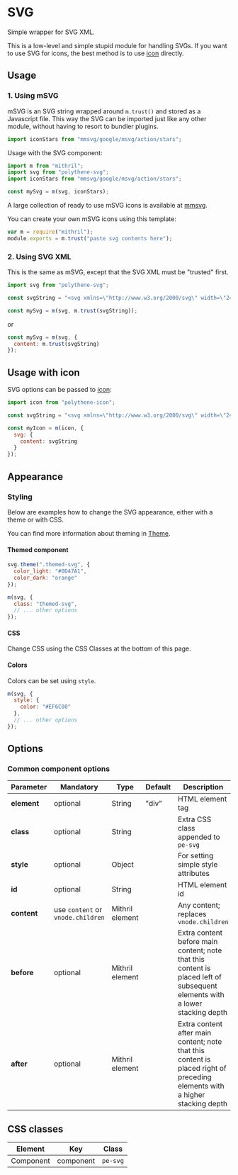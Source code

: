 # SVG

Simple wrapper for SVG XML.

This is a low-level and simple stupid module for handling SVGs. If you want to use SVG for icons, the best method is to use [icon](../polythene-icon) directly.



## Usage

### 1. Using mSVG

mSVG is an SVG string wrapped around `m.trust()` and stored as a Javascript file. This way the SVG can be imported just like any other module, without having to resort to bundler plugins.

~~~javascript
import iconStars from "mmsvg/google/msvg/action/stars";
~~~

Usage with the SVG component:

~~~javascript
import m from "mithril";
import svg from "polythene-svg";
import iconStars from "mmsvg/google/msvg/action/stars";

const mySvg = m(svg, iconStars);
~~~

A large collection of ready to use mSVG icons is available at [mmsvg](https://github.com/ArthurClemens/mmsvg).

You can create your own mSVG icons using this template:

~~~javascript
var m = require("mithril");
module.exports = m.trust("paste svg contents here");
~~~


### 2. Using SVG XML

This is the same as mSVG, except that the SVG XML must be "trusted" first.

~~~javascript
import svg from "polythene-svg";

const svgString = "<svg xmlns=\"http://www.w3.org/2000/svg\" width=\"24\" height=\"24\" viewBox=\"0 0 24 24\"><path d=\"M3.9 12c0-1.71 1.39-3.1 3.1-3.1h4V7H7c-2.76 0-5 2.24-5 5s2.24 5 5 5h4v-1.9H7c-1.71 0-3.1-1.39-3.1-3.1zM8 13h8v-2H8v2zm9-6h-4v1.9h4c1.71 0 3.1 1.39 3.1 3.1s-1.39 3.1-3.1 3.1h-4V17h4c2.76 0 5-2.24 5-5s-2.24-5-5-5z\"/></svg>";

const mySvg = m(svg, m.trust(svgString));
~~~
or
~~~javascript
const mySvg = m(svg, {
  content: m.trust(svgString)
});
~~~


## Usage with icon

SVG options can be passed to [icon](../polythene-icon):

~~~javascript
import icon from "polythene-icon";

const svgString = "<svg xmlns=\"http://www.w3.org/2000/svg\" width=\"24\" height=\"24\" viewBox=\"0 0 24 24\"><path d=\"M3.9 12c0-1.71 1.39-3.1 3.1-3.1h4V7H7c-2.76 0-5 2.24-5 5s2.24 5 5 5h4v-1.9H7c-1.71 0-3.1-1.39-3.1-3.1zM8 13h8v-2H8v2zm9-6h-4v1.9h4c1.71 0 3.1 1.39 3.1 3.1s-1.39 3.1-3.1 3.1h-4V17h4c2.76 0 5-2.24 5-5s-2.24-5-5-5z\"/></svg>";

const myIcon = m(icon, {
  svg: {
    content: svgString
  }
});
~~~


## Appearance

### Styling

Below are examples how to change the SVG appearance, either with a theme or with CSS.

You can find more information about theming in [Theme](../polythene-theme).

#### Themed component

~~~javascript
svg.theme(".themed-svg", {
  color_light: "#0D47A1",
  color_dark: "orange"
});

m(svg, {
  class: "themed-svg",
  // ... other options
});
~~~

#### CSS

Change CSS using the CSS Classes at the bottom of this page.

#### Colors

Colors can be set using `style`.

~~~javascript
m(svg, {
  style: {
    color: "#EF6C00"
  },
  // ... other options
});
~~~



## Options

### Common component options

| **Parameter** |  **Mandatory** | **Type** | **Default** | **Description** |
| ------------- | -------------- | -------- | ----------- | --------------- |
| **element**   | optional | String | "div" | HTML element tag |
| **class**     | optional | String |  | Extra CSS class appended to `pe-svg` |
| **style**     | optional | Object |       | For setting simple style attributes |
| **id**        | optional | String | | HTML element id |
| **content**   | use `content` or `vnode.children` | Mithril element |  | Any content; replaces `vnode.children` |
| **before**    | optional | Mithril element | | Extra content before main content; note that this content is placed left of subsequent elements with a lower stacking depth |
| **after**     | optional | Mithril element | | Extra content after main content; note that this content is placed right of preceding elements with a higher stacking depth |



## CSS classes

| **Element** | **Key**     | **Class**  |
| ----------- | ----------- | ---------- |
| Component   | component   | `pe-svg`   |

